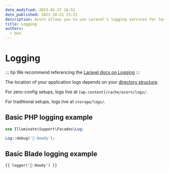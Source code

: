 ```yaml
---
date_modified: 2023-01-27 16:52
date_published: 2021-10-21 13:21
description: Acorn allows you to use Laravel's logging services for logging messages to files, the system error log, and even Slack.
title: Logging
authors:
  - ben
---
```


# Logging

::: tip
We recommend referencing the [Laravel docs on Logging](https://laravel.com/docs/10.x/logging)
:::

The location of your application logs depends on your [directory structure](/acorn/docs/directory-structure/).

For zero-config setups, logs live at `[wp-content]/cache/acorn/logs/`.

For traditional setups, logs live at `storage/logs/`.

## Basic PHP logging example

```php
use Illuminate\Support\Facades\Log;

Log::debug('👋 Howdy');
```

## Basic Blade logging example

```blade
{{ logger('👋 Howdy') }}
```
